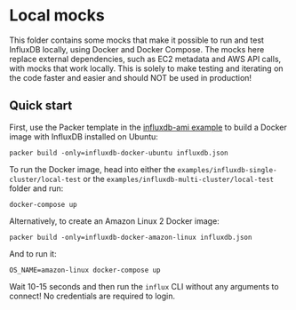 # Local mocks

This folder contains some mocks that make it possible to run and test InfluxDB locally, using Docker and Docker 
Compose. The mocks here replace external dependencies, such as EC2 metadata and AWS API calls, with mocks that work 
locally. This is solely to make testing and iterating on the code faster and easier and should NOT be used in 
production!

## Quick start

First, use the Packer template in the [influxdb-ami 
example](https://github.com/gruntwork-io/terraform-aws-influx/tree/master/examples/influxdb-ami) to build a Docker 
image with InfluxDB installed on Ubuntu:

```
packer build -only=influxdb-docker-ubuntu influxdb.json
```

To run the Docker image, head into either the `examples/influxdb-single-cluster/local-test` or the `examples/influxdb-multi-cluster/local-test` folder and run:

```
docker-compose up
```

Alternatively, to create an Amazon Linux 2 Docker image:

```
packer build -only=influxdb-docker-amazon-linux influxdb.json
```

And to run it:

```
OS_NAME=amazon-linux docker-compose up
```

Wait 10-15 seconds and then run the `influx` CLI without any arguments to connect! No
credentials are required to login.

